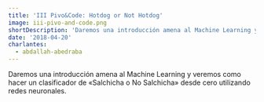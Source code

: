 ```yaml
---
title: 'III Pivo&Code: Hotdog or Not Hotdog'
image: iii-pivo-and-code.png
shortDescription: 'Daremos una introducción amena al Machine Learning y veremos como hacer un clasificador de «Salchicha o No Salchicha» desde cero utilizando redes neuronales.'
date: '2018-04-20'
charlantes:
  - abdallah-abedraba
---
```


Daremos una introducción amena al Machine Learning y veremos como hacer un clasificador de «Salchicha o No Salchicha» desde cero utilizando redes neuronales.
